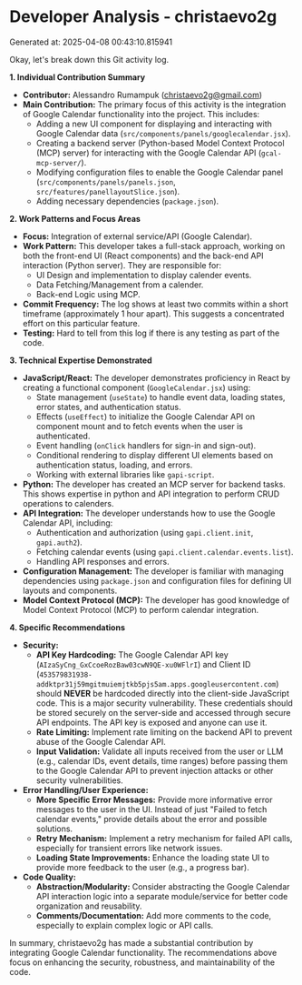 # Developer Analysis - christaevo2g
Generated at: 2025-04-08 00:43:10.815941

Okay, let's break down this Git activity log.

**1. Individual Contribution Summary**

*   **Contributor:** Alessandro Rumampuk (christaevo2g@gmail.com)
*   **Main Contribution:** The primary focus of this activity is the integration of Google Calendar functionality into the project. This includes:
    *   Adding a new UI component for displaying and interacting with Google Calendar data (`src/components/panels/googlecalendar.jsx`).
    *   Creating a backend server (Python-based Model Context Protocol (MCP) server) for interacting with the Google Calendar API (`gcal-mcp-server/`).
    *   Modifying configuration files to enable the Google Calendar panel (`src/components/panels/panels.json`, `src/features/panellayoutSlice.json`).
    *   Adding necessary dependencies (`package.json`).

**2. Work Patterns and Focus Areas**

*   **Focus:** Integration of external service/API (Google Calendar).
*   **Work Pattern:** This developer takes a full-stack approach, working on both the front-end UI (React components) and the back-end API interaction (Python server). They are responsible for:
    *   UI Design and implementation to display calender events.
    *   Data Fetching/Management from a calender.
    *   Back-end Logic using MCP.
*   **Commit Frequency:**  The log shows at least two commits within a short timeframe (approximately 1 hour apart). This suggests a concentrated effort on this particular feature.
*   **Testing:** Hard to tell from this log if there is any testing as part of the code.

**3. Technical Expertise Demonstrated**

*   **JavaScript/React:**  The developer demonstrates proficiency in React by creating a functional component (`GoogleCalendar.jsx`) using:
    *   State management (`useState`) to handle event data, loading states, error states, and authentication status.
    *   Effects (`useEffect`) to initialize the Google Calendar API on component mount and to fetch events when the user is authenticated.
    *   Event handling (`onClick` handlers for sign-in and sign-out).
    *   Conditional rendering to display different UI elements based on authentication status, loading, and errors.
    *   Working with external libraries like `gapi-script`.
*   **Python:** The developer has created an MCP server for backend tasks. This shows expertise in python and API integration to perform CRUD operations to calenders.
*   **API Integration:**  The developer understands how to use the Google Calendar API, including:
    *   Authentication and authorization (using `gapi.client.init`, `gapi.auth2`).
    *   Fetching calendar events (using `gapi.client.calendar.events.list`).
    *   Handling API responses and errors.
*   **Configuration Management:**  The developer is familiar with managing dependencies using `package.json` and configuration files for defining UI layouts and components.
*   **Model Context Protocol (MCP):** The developer has good knowledge of Model Context Protocol (MCP) to perform calendar integration.

**4. Specific Recommendations**

*   **Security:**
    *   **API Key Hardcoding:**  The Google Calendar API key (`AIzaSyCng_GxCcoeRozBaw03cwN9QE-xu0WFlrI`) and Client ID (`453579831938-addktpr31j59mgitmuiemjtkb5pjs5am.apps.googleusercontent.com`) should **NEVER** be hardcoded directly into the client-side JavaScript code. This is a major security vulnerability. These credentials should be stored securely on the server-side and accessed through secure API endpoints.  The API key is exposed and anyone can use it.
    *   **Rate Limiting:** Implement rate limiting on the backend API to prevent abuse of the Google Calendar API.
    *   **Input Validation:** Validate all inputs received from the user or LLM (e.g., calendar IDs, event details, time ranges) before passing them to the Google Calendar API to prevent injection attacks or other security vulnerabilities.
*   **Error Handling/User Experience:**
    *   **More Specific Error Messages:** Provide more informative error messages to the user in the UI. Instead of just "Failed to fetch calendar events," provide details about the error and possible solutions.
    *   **Retry Mechanism:** Implement a retry mechanism for failed API calls, especially for transient errors like network issues.
    *   **Loading State Improvements:**  Enhance the loading state UI to provide more feedback to the user (e.g., a progress bar).
*   **Code Quality:**
    *   **Abstraction/Modularity:**  Consider abstracting the Google Calendar API interaction logic into a separate module/service for better code organization and reusability.
    *   **Comments/Documentation:**  Add more comments to the code, especially to explain complex logic or API calls.

In summary, christaevo2g has made a substantial contribution by integrating Google Calendar functionality. The recommendations above focus on enhancing the security, robustness, and maintainability of the code.
